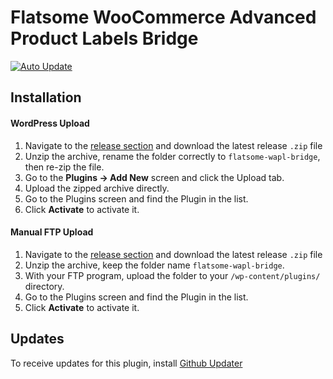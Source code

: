 # Flatsome WooCommerce Advanced Product Labels Bridge
[![Auto Update](https://img.shields.io/badge/updates-GitHub%20Updater-brightgreen.svg)](https://github.com/afragen/github-updater/wiki/General-Usage)

## Installation

#### WordPress Upload

1. Navigate to the [release section](https://github.com/JimmyAppelt/flatsome-wapl-bridge/releases) and download the latest release `.zip` file
2. Unzip the archive, rename the folder correctly to `flatsome-wapl-bridge`, then re-zip the file.
3. Go to the **Plugins → Add New** screen and click the Upload tab.
4. Upload the zipped archive directly.
5. Go to the Plugins screen and find the Plugin in the list.
6. Click **Activate** to activate it.

#### Manual FTP Upload

1. Navigate to the [release section](https://github.com/JimmyAppelt/flatsome-wapl-bridge/releases) and download the latest release `.zip` file
2. Unzip the archive, keep the folder name `flatsome-wapl-bridge`.
3. With your FTP program, upload the folder to your `/wp-content/plugins/` directory.
4. Go to the Plugins screen and find the Plugin in the list.
5. Click **Activate** to activate it.

## Updates

To receive updates for this plugin, install <a href="https://github.com/afragen/github-updater/wiki/General-Usage" target="blank">Github Updater</a>

